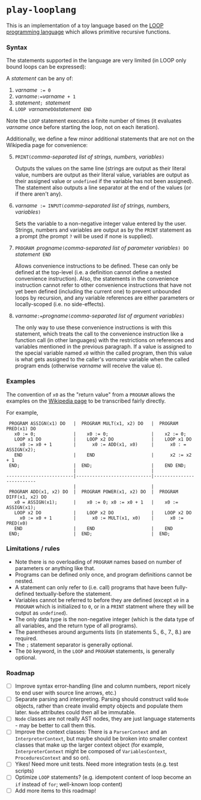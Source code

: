 # `play-looplang`

This is an implementation of a toy language based on the
[LOOP programming language](https://en.wikipedia.org/wiki/LOOP_%28programming_language%29)
which allows primitive recursive functions.

### Syntax

The statements supported in the language are very limited (in LOOP only bound loops can be expressed):

A _statement_ can be any of:

1. _varname_` := 0`
2. _varname_` := `_varname_` + 1`
3. _statement_`; `_statement_
4. `LOOP `_varname_` DO `_statement_` END`

Note the `LOOP` statement executes a finite number of times (it evaluates _varname_ once before starting the loop, not
on each iteration).

Additionally, we define a few minor additional statements that are not on the Wikipedia page for convenience:

5. `PRINT(`_comma-separated list of strings, numbers, variables_`)`

   Outputs the values on the same line (strings are output as their literal value, numbers are output as their literal
   value, variables are output as their assigned value or `undefined` if the variable has not been assigned). The
   statement also outputs a line separator at the end of the values (or if there aren't any).

6. _varname_` := INPUT(`_comma-separated list of strings, numbers, variables_`)`

   Sets the variable to a non-negative integer value entered by the user. Strings, numbers and variables are output as 
   by the `PRINT` statement as a prompt (the prompt `?` will be used if none is supplied).

7. `PROGRAM `_progname_`(`_comma-separated list of parameter variables_`) DO `_statement_` END`

   Allows convenience instructions to be defined. These can only be defined at the top-level (i.e. a definition cannot
   define a nested convenience instruction). Also, the statements in the convenience instruction cannot refer to other
   convenience instructions that have not yet been defined (including the current one) to prevent unbounded loops by
   recursion, and any variable references are either parameters or locally-scoped (i.e. no side-effects).

8. _varname_` := `_progname_`(`_comma-separated list of argument variables_`)`

   The only way to use these convenience instructions is with this statement, which treats the call to the convenience
   instruction like a function call (in other languages) with the restrictions on references and variables mentioned in
   the previous paragraph. If a value is assigned to the special variable named `x0` within the called program, then
   this value is what gets assigned to the caller's _varname_ variable when the called program ends (otherwise
   _varname_ will receive the value `0`).

### Examples

The convention of `x0` as the "return value" from a `PROGRAM` allows the examples on the
[Wikipedia page](https://en.wikipedia.org/wiki/LOOP_%28programming_language%29) to be transcribed fairly directly.

For example,

```
 PROGRAM ASSIGN(x1) DO   |  PROGRAM MULT(x1, x2) DO   |  PROGRAM PRED(x1) DO
   x0 := 0;              |    x0 := 0;                |    x2 := 0;
   LOOP x1 DO            |    LOOP x2 DO              |    LOOP x1 DO
     x0 := x0 + 1        |      x0 := ADD(x1, x0)     |      x0 : = ASSIGN(x2);
   END                   |    END                     |      x2 := x2 + 1
 END;                    |  END;                      |    END END;
                         |                            |
-------------------------|----------------------------|--------------------------
                         |                            |
 PROGRAM ADD(x1, x2) DO  |  PROGRAM POWER(x1, x2) DO  |  PROGRAM DIFF(x1, x2) DO
   x0 = ASSIGN(x1);      |    x0 := 0; x0 := x0 + 1   |    x0 := ASSIGN(x1);
   LOOP x2 DO            |    LOOP x2 DO              |    LOOP x2 DO
     x0 := x0 + 1        |      x0 := MULT(x1, x0)    |      x0 := PRED(x0)
   END                   |    END                     |    END
 END;                    |  END;                      |  END;
```

### Limitations / rules

* Note there is no overloading of `PROGRAM` names based on number of parameters or anything like that.
* Programs can be defined only once, and program definitions cannot be nested.
* A statement can only refer to (i.e. call) programs that have been fully-defined textually-before the statement.
* Variables cannot be referred to before they are defined (except `x0` in a `PROGRAM` which is initialized to `0`, or
  in a `PRINT` statment where they will be output as `undefined`).
* The only data type is the non-negative integer (which is the data type of all variables, and the return type of all
  programs).
* The parentheses around arguments lists (in statements 5., 6., 7., 8.) are required.
* The `;` statement separator is generally optional.
* The `DO` keyword, in the `LOOP` and `PROGRAM` statements, is generally optional.

### Roadmap

* [ ] Improve syntax error-handling (line and column numbers, report nicely to end user with source line arrows, etc.)
* [ ] Separate parsing and interpreting. Parsing should construct valid `Node` objects, rather than create invalid
      empty objects and populate them later. `Node` attributes could then all be immutable.
* [ ] `Node` classes are not really AST nodes, they are just language statements - may be better to call them this.
* [ ] Improve the context classes: There is a `ParserContext` and an `InterpreterContext`, but maybe should be broken
      into smaller context classes that make up the larger context object (for example, `InterpreterContext` might be
      composed of `VariablesContext`, `ProceduresContext` and so on).
* [ ] Yikes! Need more unit tests. Need more integration tests (e.g. test scripts)
* [ ] Optimize `LOOP` statements? (e.g. idempotent content of loop become an `if` instead of `for`; well-known loop
      content)
* [ ] Add more items to this roadmap!
